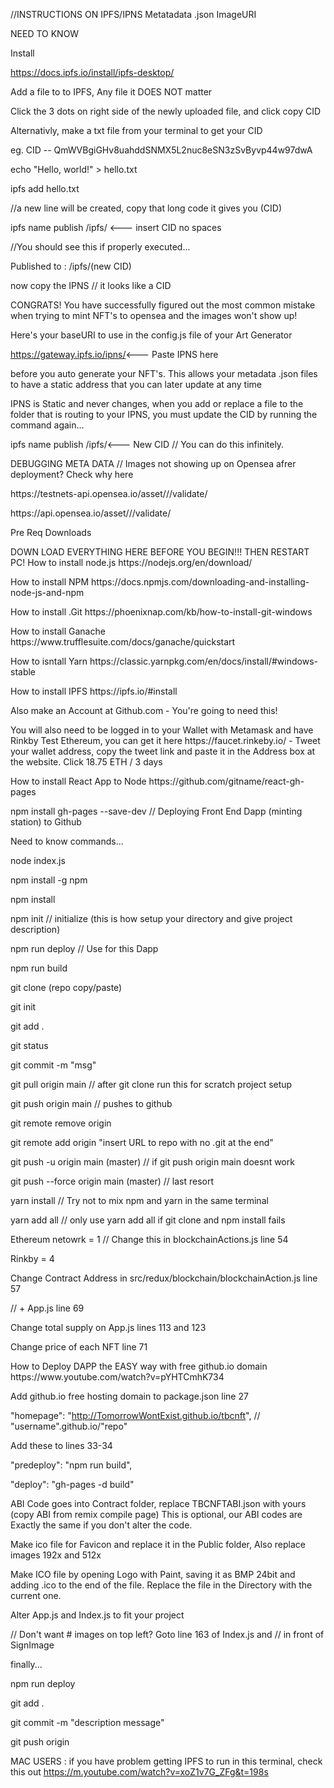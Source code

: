//INSTRUCTIONS ON IPFS/IPNS  Metatadata .json ImageURI <p/> NEED TO KNOW<p/>
Install<p/>
https://docs.ipfs.io/install/ipfs-desktop/<p/>
<p/>
Add a file to to IPFS, Any file it DOES NOT matter<p/>
    Click the 3 dots on right side of the newly uploaded file, and click copy CID<p/>
Alternativly, make a txt file from your terminal to get your CID<p/>
    eg. CID -- QmWVBgiGHv8uahddSNMX5L2nuc8eSN3zSvByvp44w97dwA<p/>
<p/>
echo "Hello, world!" > hello.txt<p/>
ipfs add hello.txt <p/>
//a new line will be created, copy that long code it gives you (CID)<p/>
<p/>
ipfs name publish /ipfs/ <--- insert CID no spaces<p/>
<p/>
//You should see this if properly executed...<p/>
Published to <IPNS>: /ipfs/(new CID)<p/>
    now copy the IPNS // it looks like a CID<p/>
<p/>
CONGRATS! You have successfully figured out the most common mistake when trying to mint NFT's to opensea and the images won't show up! <p/>
<p/>
Here's your baseURI to use in the config.js file of your Art Generator

https://gateway.ipfs.io/ipns/<--- Paste IPNS here<p/>
<p/>
    before you auto generate your NFT's. This allows your metadata .json files to have a static address that you can later update at any time<p/>
   <p/> 
IPNS is Static and never changes, when you add or replace a file to the folder that is routing to your IPNS, you must update the CID by running the command again...<p/>
<p/>
ipfs name publish /ipfs/<--- New CID  // You can do this infinitely. <p/>
<p/>
DEBUGGING META DATA // Images not showing up on Opensea afrer deployment? Check why here<p/>
<p/>
https://testnets-api.opensea.io/asset/<your_contract_address>/<your_token_id>/validate/ <p/>
<p/>
https://api.opensea.io/asset/<your_contract_address>/<your_token_id>/validate/<p/>
<p/>
<p/><p/><p/>
Pre Req Downloads<p/> DOWN LOAD EVERYTHING HERE BEFORE YOU BEGIN!!! THEN RESTART PC!
How to install node.js https://nodejs.org/en/download/<p/>
How to install NPM https://docs.npmjs.com/downloading-and-installing-node-js-and-npm<p/>
How to install .Git https://phoenixnap.com/kb/how-to-install-git-windows<p/>
How to install Ganache https://www.trufflesuite.com/docs/ganache/quickstart<p/>
How to isntall Yarn https://classic.yarnpkg.com/en/docs/install/#windows-stable<p/>
How to install IPFS https://ipfs.io/#install<p/>
Also make an Account at Github.com - You're going to need this!<p/>
<p/>
You will also need to be logged in to your Wallet with Metamask and have Rinkby Test Ethereum, you can get it here https://faucet.rinkeby.io/ - Tweet your wallet address, copy the tweet link and paste it in the Address box at the website. Click 18.75 ETH / 3 days
<p/>
How to install React App to Node https://github.com/gitname/react-gh-pages<p/>
npm install gh-pages --save-dev // Deploying Front End Dapp (minting station) to Github<p/>
<p/>
Need to know commands... <p/>
node index.js
<p/>
npm install -g npm<p/>
npm install<p/>
npm init // initialize (this is how setup your directory and give project description)<p/>
npm run deploy // Use for this Dapp<p/>
npm run build<p/>
<p/>
git clone (repo copy/paste)<p/>
git init<p/>
git add .<p/>
git status<p/>
git commit -m "msg"<p/>
git pull origin main // after git clone run this for scratch project setup<p/>
git push origin main // pushes to github<p/>
git remote remove origin<p/>
git remote add origin "insert URL to repo with no .git at the end"<p/>
git push -u origin main (master) // if git push origin main doesnt work<p/>
git push --force origin main (master) // last resort<p/>
<p/>
yarn install // Try not to mix npm and yarn in the same terminal<p/>
yarn add all // only use yarn add all if git clone and npm install fails<p/>
<p/>
Ethereum netowrk = 1  // Change this in blockchainActions.js line 54<p/>
Rinkby = 4<p/>
<p/>
Change Contract Address in src/redux/blockchain/blockchainAction.js line 57 <p/>
// + App.js line 69<p/>
<p/>
Change total supply on App.js lines 113 and 123<p/>
Change price of each NFT line 71<p/>
<p/>
How to Deploy DAPP the EASY way with free github.io domain https://www.youtube.com/watch?v=pYHTCmhK734 <p/>

Add github.io free hosting domain to package.json line 27 <p/>
"homepage": "http://TomorrowWontExist.github.io/tbcnft", // "username".github.io/"repo" <p/>

Add these to lines 33-34<p/>
    "predeploy": "npm run build",<p/>
    "deploy": "gh-pages -d build"<p/>
    <p/>
ABI Code goes into Contract folder, replace TBCNFTABI.json with yours (copy ABI from remix compile page) This is optional, our ABI codes are Exactly the same if you don't alter the code.

Make ico file for Favicon and replace it in the Public folder, Also replace images 192x and 512x<p/> Make ICO file by opening Logo with Paint, saving it as BMP 24bit and adding .ico to the end of the file. Replace the file in the Directory with the current one.
<p/>
Alter App.js and Index.js to fit your project<p/>
<p/>
// Don't want # images on top left? Goto line 163 of Index.js and // in front of SignImage<p/>
<p/>
finally... <p/>
<p/>
npm run deploy<p/>
git add .<p/>
git commit -m "description message"<p/>
git push origin<p/>
<p/>

MAC USERS : if you have problem getting IPFS to run in this terminal, check this out https://m.youtube.com/watch?v=xoZ1v7G_ZFg&t=198s